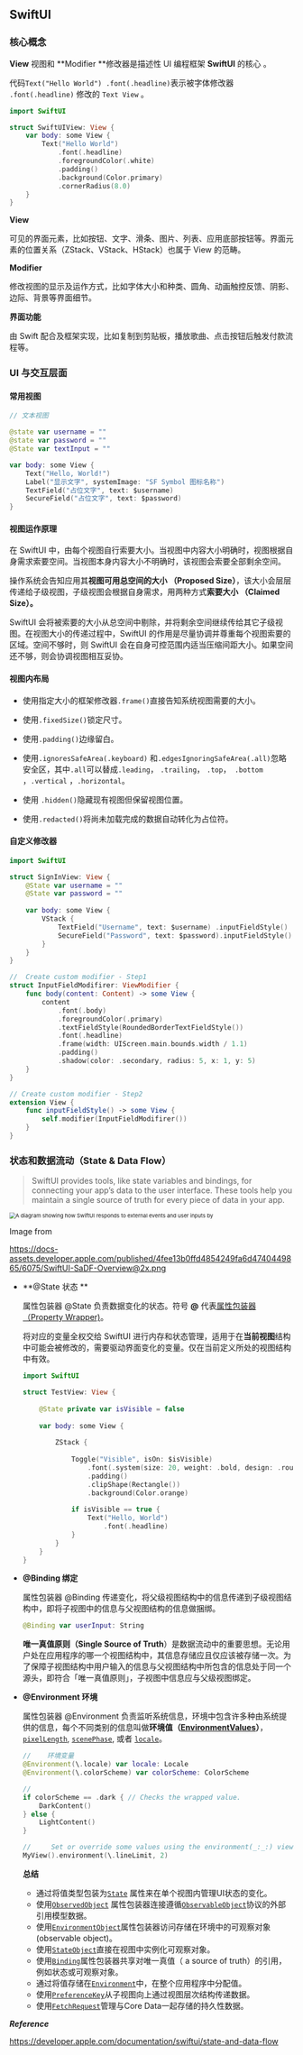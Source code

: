 ## SwiftUI 

### 核心概念

**View** 视图和 **Modifier **修改器是描述性 UI 编程框架 **SwiftUI** 的核心 。

代码`Text("Hello World") .font(.headline)`表示被字体修改器 `.font(.headline)` 修改的 `Text View` 。

```swift
import SwiftUI

struct SwiftUIView: View {
    var body: some View {
        Text("Hello World")
            .font(.headline)
            .foregroundColor(.white)
            .padding()
            .background(Color.primary)
            .cornerRadius(8.0)
    }
}
```

**View**

可见的界面元素，比如按钮、文字、滑条、图片、列表、应用底部按钮等。界面元素的位置关系（ZStack、VStack、HStack）也属于 View 的范畴。

**Modifier**

修改视图的显示及运作方式，比如字体大小和种类、圆角、动画触控反馈、阴影、边际、背景等界面细节。

**界面功能**

由 Swift 配合及框架实现，比如复制到剪贴板，播放歌曲、点击按钮后触发付款流程等。 



### UI 与交互层面

#### 常用视图

```swift
// 文本视图

@state var username = ""
@state var password = ""
@State var textInput = ""

var body: some View {
    Text("Hello, World!")
	Label("显示文字", systemImage: "SF Symbol 图标名称")
	TextField("占位文字", text: $username)
    SecureField("占位文字", text: $password)
}
```

#### 视图运作原理

在 SwiftUI 中，由每个视图自行索要大小。当视图中内容大小明确时，视图根据自身需求索要空间。当视图本身内容大小不明确时，该视图会索要全部剩余空间。

操作系统会告知应用其**视图可用总空间的大小 （Proposed Size）**，该大小会层层传递给子级视图，子级视图会根据自身需求，用两种方式**索要大小 （Claimed Size）。**

SwiftUI 会将被索要的大小从总空间中剔除，并将剩余空间继续传给其它子级视图。在视图大小的传递过程中，SwiftUI 的作用是尽量协调并尊重每个视图索要的区域。空间不够时，则 SwiftUI 会在自身可控范围内适当压缩间距大小。如果空间还不够，则会协调视图相互妥协。



#### 视图内布局

- 使用指定大小的框架修改器`.frame()`直接告知系统视图需要的大小。

- 使用`.fixedSize()`锁定尺寸。

- 使用`.padding()`边缘留白。

-  使用`.ignoresSafeArea(.keyboard)` 和`.edgesIgnoringSafeArea(.all)`忽略安全区，其中`.all`可以替成`.leading`， `.trailing`， `.top`，` .bottom` ，`.vertical` ，`.horizontal`。

- 使用 `.hidden()`隐藏现有视图但保留视图位置。

- 使用`.redacted()`将尚未加载完成的数据自动转化为占位符。

  

#### 自定义修改器

```swift
import SwiftUI

struct SignInView: View {
    @State var username = ""
    @State var password = ""
    
    var body: some View {
        VStack {
            TextField("Username", text: $username) .inputFieldStyle()          
            SecureField("Password", text: $password).inputFieldStyle()
        }
    }
}

//  Create custom modifier - Step1
struct InputFieldModifirer: ViewModifier {
    func body(content: Content) -> some View {
        content
            .font(.body)
            .foregroundColor(.primary)
            .textFieldStyle(RoundedBorderTextFieldStyle())
            .font(.headline)
            .frame(width: UIScreen.main.bounds.width / 1.1)
            .padding()
            .shadow(color: .secondary, radius: 5, x: 1, y: 5)
    }
}

// Create custom modifier - Step2
extension View {
    func inputFieldStyle() -> some View {
        self.modifier(InputFieldModifirer())
    }
}
```



### 状态和数据流动（State & Data Flow）

> SwiftUI provides tools, like state variables and bindings, for connecting your app’s data to the user interface. These tools help you maintain a single source of truth for every piece of data in your app.

<img src="../images/SwiftUI-SaDF-Overview@2x.png" alt="A diagram showing how SwiftUI responds to external events and user inputs by" style="zoom:67%;" />

Image from

<https://docs-assets.developer.apple.com/published/4fee13b0ffd4854249fa6d4740449865/6075/SwiftUI-SaDF-Overview@2x.png>

 

- **@State 状态 **

  属性包装器 @State 负责数据变化的状态。符号 **@** 代表[属性包装器（Property Wrapper)](https://docs.swift.org/swift-book/LanguageGuide/Properties.html#ID617)。

  将对应的变量全权交给 SwiftUI 进行内存和状态管理，适用于在**当前视图**结构中可能会被修改的，需要驱动界面变化的变量。仅在当前定义所处的视图结构中有效。

  ```swift
  import SwiftUI
  
  struct TestView: View {
      
      @State private var isVisible = false
      
      var body: some View {
          
          ZStack {
              
              Toggle("Visible", isOn: $isVisible)
                  .font(.system(size: 20, weight: .bold, design: .rounded))
                  .padding()
                  .clipShape(Rectangle())
                  .background(Color.orange)
              
              if isVisible == true {
                  Text("Hello, World")
                      .font(.headline)
              }
          }
      }
  }
  ```

  

  

- **@Binding 绑定** 

  属性包装器 @Binding 传递变化，将父级视图结构中的信息传递到子级视图结构中，即将子视图中的信息与父视图结构的信息做捆绑。

  ```swift
  @Binding var userInput: String
  ```

  **唯一真值原则（Single Source of Truth**）是数据流动中的重要思想。无论用户处在应用程序的哪一个视图结构中，其信息存储应且仅应该被存储一次。为了保障子视图结构中用户输入的信息与父视图结构中所包含的信息处于同一个源头，即符合「唯一真值原则」，子视图中信息应与父级视图绑定。

  

- **@Environment 环境**  

  属性包装器 @Environment 负责监听系统信息，环境中包含许多种由系统提供的信息，每个不同类别的信息叫做**环境值（[EnvironmentValues](https://developer.apple.com/documentation/swiftui/environmentvalues)）**， [`pixelLength`](https://developer.apple.com/documentation/swiftui/environmentvalues/pixellength), [`scenePhase`](https://developer.apple.com/documentation/swiftui/environmentvalues/scenephase), 或者 [`locale`](https://developer.apple.com/documentation/swiftui/environmentvalues/locale)。

  ```swift
  //	环境变量
  @Environment(\.locale) var locale: Locale
  @Environment(\.colorScheme) var colorScheme: ColorScheme
  
  //
  if colorScheme == .dark { // Checks the wrapped value.
      DarkContent()
  } else {
      LightContent()
  }
  
  //	 Set or override some values using the environment(_:_:) view modifier 
  MyView().environment(\.lineLimit, 2)
  ```

  

  **总结**
  - 通过将值类型包装为[`State`](https://developer.apple.com/documentation/swiftui/state) 属性来在单个视图内管理UI状态的变化。
  - 使用[`ObservedObject`](https://developer.apple.com) 属性包装器连接遵循[`ObservableObject`](https://developer.apple.com/documentation/Combine/ObservableObject)协议的外部引用模型数据。
  - 使用[`EnvironmentObject`](https://developer.apple.com/documentation/swiftui/environmentobject)属性包装器访问存储在环境中的可观察对象(observable object)。
  - 使用[`StateObject`](https://developer.apple.com/documentation/swiftui/stateobject)直接在视图中实例化可观察对象。
  - 使用[`Binding`](https://developer.apple.com/documentation/swiftui/binding)属性包装器共享对唯一真值（ a source of truth）的引用，例如状态或可观察对象。
  - 通过将值存储在[`Environment`](https://developer.apple.com/documentation/swiftui/environment)中，在整个应用程序中分配值。
  - 使用[`PreferenceKey`](https://developer.apple.com/documentation/swiftui/preferencekey)从子视图向上通过视图层次结构传递数据。
  - 使用[`FetchRequest`](https://developer.apple.com/documentation/swiftui/fetchrequest)管理与Core Data一起存储的持久性数据。

***Reference***

https://developer.apple.com/documentation/swiftui/state-and-data-flow